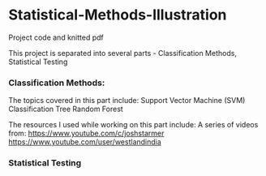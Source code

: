# Statistical-Methods-Illustration
Project code and knitted pdf

This project is separated into several parts - Classification Methods, Statistical Testing

### Classification Methods:
  The topics covered in this part include:
    Support Vector Machine (SVM)
    Classification Tree
    Random Forest

  The resources I used while working on this part include:
    A series of videos from:
      https://www.youtube.com/c/joshstarmer
      https://www.youtube.com/user/westlandindia

### Statistical Testing

